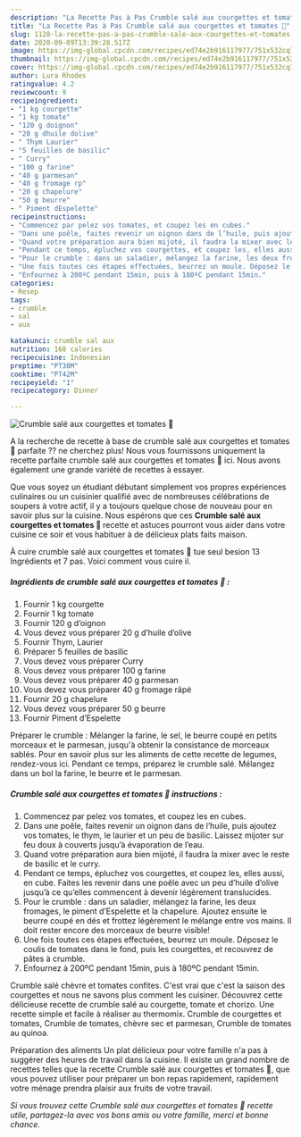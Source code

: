 ```yaml
---
description: "La Recette Pas à Pas Crumble salé aux courgettes et tomates 🍅"
title: "La Recette Pas à Pas Crumble salé aux courgettes et tomates 🍅"
slug: 1128-la-recette-pas-a-pas-crumble-sale-aux-courgettes-et-tomates
date: 2020-09-09T13:39:28.517Z
image: https://img-global.cpcdn.com/recipes/ed74e2b916117977/751x532cq70/crumble-sale-aux-courgettes-et-tomates-🍅-photo-principale-de-la-recette.jpg
thumbnail: https://img-global.cpcdn.com/recipes/ed74e2b916117977/751x532cq70/crumble-sale-aux-courgettes-et-tomates-🍅-photo-principale-de-la-recette.jpg
cover: https://img-global.cpcdn.com/recipes/ed74e2b916117977/751x532cq70/crumble-sale-aux-courgettes-et-tomates-🍅-photo-principale-de-la-recette.jpg
author: Lura Rhodes
ratingvalue: 4.2
reviewcount: 9
recipeingredient:
- "1 kg courgette"
- "1 kg tomate"
- "120 g doignon"
- "20 g dhuile dolive"
- " Thym Laurier"
- "5 feuilles de basilic"
- " Curry"
- "100 g farine"
- "40 g parmesan"
- "40 g fromage rp"
- "20 g chapelure"
- "50 g beurre"
- " Piment dEspelette"
recipeinstructions:
- "Commencez par pelez vos tomates, et coupez les en cubes."
- "Dans une poêle, faites revenir un oignon dans de l’huile, puis ajoutez vos tomates, le thym, le laurier et un peu de basilic. Laissez mijoter sur feu doux à couverts jusqu’à évaporation de l’eau."
- "Quand votre préparation aura bien mijoté, il faudra la mixer avec le reste de basilic et le curry."
- "Pendant ce temps, épluchez vos courgettes, et coupez les, elles aussi, en cube. Faites les revenir dans une poêle avec un peu d’huile d’olive jusqu’à ce qu’elles commencent à devenir légèrement translucides."
- "Pour le crumble : dans un saladier, mélangez la farine, les deux fromages, le piment d’Espelette et la chapelure. Ajoutez ensuite le beurre coupé en dés et frottez légèrement le mélange entre vos mains. Il doit rester encore des morceaux de beurre visible!"
- "Une fois toutes ces étapes effectuées, beurrez un moule. Déposez le coulis de tomates dans le fond, puis les courgettes, et recouvrez de pâtes à crumble."
- "Enfournez à 200ºC pendant 15min, puis à 180ºC pendant 15min."
categories:
- Resep
tags:
- crumble
- sal
- aux

katakunci: crumble sal aux 
nutrition: 168 calories
recipecuisine: Indonesian
preptime: "PT30M"
cooktime: "PT42M"
recipeyield: "1"
recipecategory: Dinner

---
```



![Crumble salé aux courgettes et tomates 🍅](https://img-global.cpcdn.com/recipes/ed74e2b916117977/751x532cq70/crumble-sale-aux-courgettes-et-tomates-🍅-photo-principale-de-la-recette.jpg)

A la recherche de recette à base de crumble salé aux courgettes et tomates 🍅 parfaite ?? ne cherchez plus! Nous vous fournissons uniquement la recette parfaite crumble salé aux courgettes et tomates 🍅 ici. Nous avons également une grande variété de recettes à essayer.

Que vous soyez un étudiant débutant simplement vos propres expériences culinaires ou un cuisinier qualifié avec de nombreuses célébrations de soupers à votre actif, il y a toujours quelque chose de nouveau pour en savoir plus sur la cuisine. Nous espérons que ces <strong> Crumble salé aux courgettes et tomates 🍅 </strong> recette et astuces pourront vous aider dans votre cuisine ce soir et vous habituer à de délicieux plats faits maison.

<!--inarticleads1-->

À cuire crumble salé aux courgettes et tomates 🍅 tue seul besion 13 Ingrédients et 7 pas. Voici comment vous cuire il.

##### Ingrédients de crumble salé aux courgettes et tomates 🍅 :

1. Fournir 1 kg courgette
1. Fournir 1 kg tomate
1. Fournir 120 g d’oignon
1. Vous devez vous préparer 20 g d’huile d’olive
1. Fournir  Thym, Laurier
1. Préparer 5 feuilles de basilic
1. Vous devez vous préparer  Curry
1. Vous devez vous préparer 100 g farine
1. Vous devez vous préparer 40 g parmesan
1. Vous devez vous préparer 40 g fromage râpé
1. Fournir 20 g chapelure
1. Vous devez vous préparer 50 g beurre
1. Fournir  Piment d’Espelette


Préparer le crumble : Mélanger la farine, le sel, le beurre coupé en petits morceaux et le parmesan, jusqu&#39;à obtenir la consistance de morceaux sablés. Pour en savoir plus sur les aliments de cette recette de legumes, rendez-vous ici. Pendant ce temps, préparez le crumble salé. Mélangez dans un bol la farine, le beurre et le parmesan. 

<!--inarticleads2-->

##### Crumble salé aux courgettes et tomates 🍅 instructions :

1. Commencez par pelez vos tomates, et coupez les en cubes.
1. Dans une poêle, faites revenir un oignon dans de l’huile, puis ajoutez vos tomates, le thym, le laurier et un peu de basilic. Laissez mijoter sur feu doux à couverts jusqu’à évaporation de l’eau.
1. Quand votre préparation aura bien mijoté, il faudra la mixer avec le reste de basilic et le curry.
1. Pendant ce temps, épluchez vos courgettes, et coupez les, elles aussi, en cube. Faites les revenir dans une poêle avec un peu d’huile d’olive jusqu’à ce qu’elles commencent à devenir légèrement translucides.
1. Pour le crumble : dans un saladier, mélangez la farine, les deux fromages, le piment d’Espelette et la chapelure. Ajoutez ensuite le beurre coupé en dés et frottez légèrement le mélange entre vos mains. Il doit rester encore des morceaux de beurre visible!
1. Une fois toutes ces étapes effectuées, beurrez un moule. Déposez le coulis de tomates dans le fond, puis les courgettes, et recouvrez de pâtes à crumble.
1. Enfournez à 200ºC pendant 15min, puis à 180ºC pendant 15min.


Crumble salé chèvre et tomates confites. C&#39;est vrai que c&#39;est la saison des courgettes et nous ne savons plus comment les cuisiner. Découvrez cette délicieuse recette de crumble salé au courgette, tomate et chorizo. Une recette simple et facile à réaliser au thermomix. Crumble de courgettes et tomates, Crumble de tomates, chèvre sec et parmesan, Crumble de tomates au quinoa. 

<!--inarticleads1-->

<p>
Préparation des aliments Un plat délicieux pour votre famille n'a pas à suggérer des heures de travail dans la cuisine. Il existe un grand nombre de recettes telles que la recette Crumble salé aux courgettes et tomates 🍅, que vous pouvez utiliser pour préparer un bon repas rapidement, rapidement votre ménage prendra plaisir aux fruits de votre travail.
</p>

<p>
<i>Si vous trouvez cette Crumble salé aux courgettes et tomates 🍅 recette utile, partagez-la avec vos bons amis ou votre famille, merci et bonne chance.</i>
</p>
